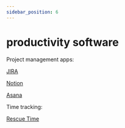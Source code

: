 ```yaml
---
sidebar_position: 6
---
```


# productivity software

Project management apps:

[JIRA](https://www.atlassian.com/software/jira)

[Notion](https://www.notion.so/)

[Asana](https://asana.com/)


Time tracking:

[Rescue Time](https://www.rescuetime.com/)









